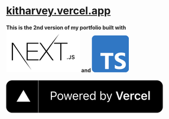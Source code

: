 # [kitharvey.vercel.app](https://kitharvey.vercel.app/)

#### This is the 2nd version of my portfolio built with ![Next](https://github.com/kitharvey/next-portfolio/blob/main/nextjs.svg) and ![TypeScript](https://github.com/kitharvey/next-portfolio/blob/main/ts.svg)
#### ![Powered by Vercel](https://github.com/kitharvey/next-portfolio/blob/main/powered-by-vercel.svg)